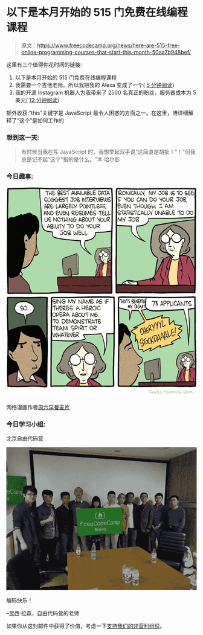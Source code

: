 # 以下是本月开始的 515 门免费在线编程课程

> 原文：<https://www.freecodecamp.org/news/here-are-515-free-online-programming-courses-that-start-this-month-50aa7b948bef/>

这里有三个值得你花时间的链接:

1.  以下是本月开始的 515 门免费在线编程课程
2.  我需要一个吉他老师。所以我把我的 Alexa 变成了一个( [5 分钟阅读](http://bit.ly/2oD01hW))
3.  我的开源 Instagram 机器人为我带来了 2500 名真正的粉丝，服务器成本为 5 美元( [12 分钟阅读](http://bit.ly/2oa3y6u))

额外收获:“this”关键字是 JavaScript 最令人困惑的方面之一。在这里，博详细解释了“这个”是如何工作的

### 想到这一天:

> 有时候当我在写 JavaScript 时，我想举起双手说“这简直是胡扯！”！"但我总是记不起“这个”指的是什么。"本·哈尔彭

### 今日趣事:

![vxn1lnR35scrNfPeDExyFk38WvjOnhjRVlXa](img/fc978114e48855518c815a61950b9ea2.png)

网络漫画作者[周六早餐麦片](http://bit.ly/2nb33Kg)

### 今日学习小组:

北京自由代码营

![IboXRMyTP6asNemu8Dqm-79AoTHnYBGlcGVy](img/068b3232e5b2bbb6c2706102f7b2ae25.png)

编码快乐！

–昆西·拉森，自由代码营的老师

如果你从这封邮件中获得了价值，考虑一下[支持我们的非营利组织](http://bit.ly/donate-to-fcc)。